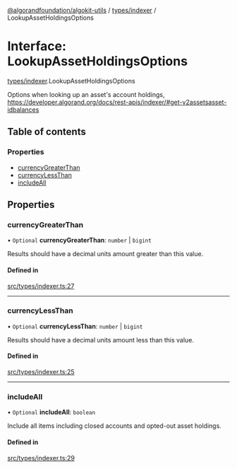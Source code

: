 [@algorandfoundation/algokit-utils](../README.md) / [types/indexer](../modules/types_indexer.md) / LookupAssetHoldingsOptions

# Interface: LookupAssetHoldingsOptions

[types/indexer](../modules/types_indexer.md).LookupAssetHoldingsOptions

Options when looking up an asset's account holdings, https://developer.algorand.org/docs/rest-apis/indexer/#get-v2assetsasset-idbalances

## Table of contents

### Properties

- [currencyGreaterThan](types_indexer.LookupAssetHoldingsOptions.md#currencygreaterthan)
- [currencyLessThan](types_indexer.LookupAssetHoldingsOptions.md#currencylessthan)
- [includeAll](types_indexer.LookupAssetHoldingsOptions.md#includeall)

## Properties

### currencyGreaterThan

• `Optional` **currencyGreaterThan**: `number` \| `bigint`

Results should have a decimal units amount greater than this value.

#### Defined in

[src/types/indexer.ts:27](https://github.com/lempira/algokit-utils-ts/blob/main/src/types/indexer.ts#L27)

___

### currencyLessThan

• `Optional` **currencyLessThan**: `number` \| `bigint`

Results should have a decimal units amount less than this value.

#### Defined in

[src/types/indexer.ts:25](https://github.com/lempira/algokit-utils-ts/blob/main/src/types/indexer.ts#L25)

___

### includeAll

• `Optional` **includeAll**: `boolean`

Include all items including closed accounts and opted-out asset holdings.

#### Defined in

[src/types/indexer.ts:29](https://github.com/lempira/algokit-utils-ts/blob/main/src/types/indexer.ts#L29)
